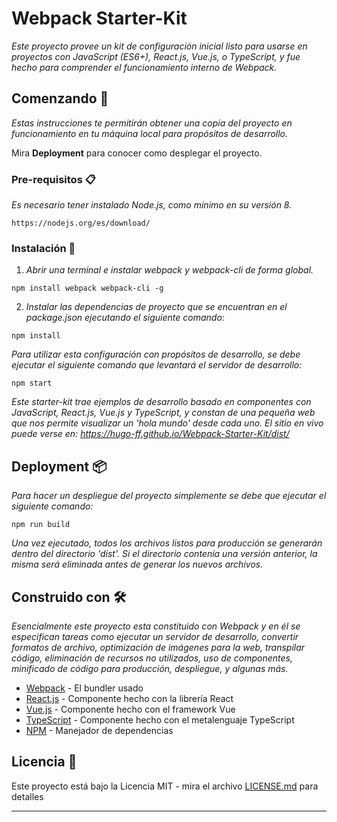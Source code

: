 # Webpack Starter-Kit

_Este proyecto provee un kit de configuración inicial listo para usarse en proyectos con JavaScript (ES6+), React.js, Vue.js, o TypeScript, y fue hecho para comprender el funcionamiento interno de Webpack._

## Comenzando 🚀

_Estas instrucciones te permitirán obtener una copia del proyecto en funcionamiento en tu máquina local para propósitos de desarrollo._

Mira **Deployment** para conocer como desplegar el proyecto.


### Pre-requisitos 📋

_Es necesario tener instalado Node.js, como mínimo en su versión 8._

```
https://nodejs.org/es/download/
```

### Instalación 🔧

1. _Abrir una terminal e instalar webpack y webpack-cli de forma global._


```
npm install webpack webpack-cli -g
```

2. _Instalar las dependencias de proyecto que se encuentran en el package.json ejecutando el siguiente comando:_

```
npm install
```

_Para utilizar esta configuración con propósitos de desarrollo, se debe ejecutar el siguiente comando que levantará el servidor de desarrollo:_

```
npm start
```

_Este starter-kit trae ejemplos de desarrollo basado en componentes con JavaScript, React.js, Vue.js y TypeScript, y constan de una pequeña web que nos permite visualizar un 'hola mundo' desde cada uno. El sitio en vivo puede verse en: https://hugo-ff.github.io/Webpack-Starter-Kit/dist/_

## Deployment 📦

_Para hacer un despliegue del proyecto simplemente se debe que ejecutar el siguiente comando:_
```
npm run build
```

_Una vez ejecutado, todos los archivos listos para producción se generarán dentro del directorio 'dist'. Si el directorio contenía una versión anterior, la misma será eliminada antes de generar los nuevos archivos._

## Construido con 🛠️

_Esencialmente este proyecto esta constituido con Webpack y en él se especifican tareas como ejecutar un servidor de desarrollo, convertir formatos de archivo, optimización de imágenes para la web, transpilar código, eliminación de recursos no utilizados, uso de componentes, minificado de código para producción, despliegue, y algunas más._

* [Webpack](https://webpack.js.org/) - El bundler usado
* [React.js](https://reactjs.org/) - Componente hecho con la librería React
* [Vue.js](https://vuejs.org/) - Componente hecho con el framework Vue 
* [TypeScript](https://www.typescriptlang.org/) - Componente hecho con el metalenguaje TypeScript
* [NPM](https://www.npmjs.com/) - Manejador de dependencias

## Licencia 📄

Este proyecto está bajo la Licencia MIT - mira el archivo [LICENSE.md](LICENSE.md) para detalles

---

